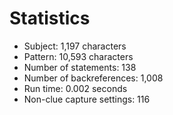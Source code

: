 # Statistics

<!-- %% svg-grid: none -->

* Subject: 1,197 characters
* Pattern: 10,593 characters
* Number of statements: 138
* Number of backreferences: 1,008
* Run time: 0.002 seconds
* Non-clue capture settings: 116
